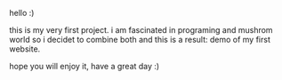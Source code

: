 hello :)

this is my very first project. i am fascinated in programing and mushrom world so i decidet to combine both and this is a result: demo of my first website. 

hope you will enjoy it, 
have a great day :) 
